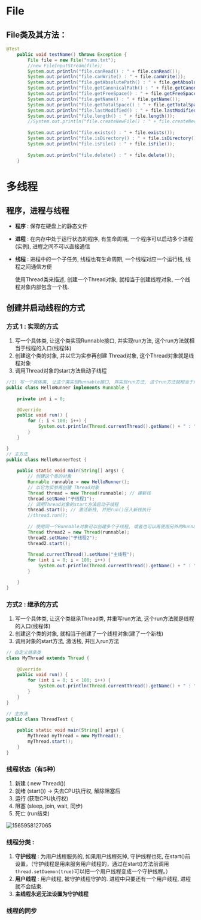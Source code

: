 # File

## File类及其方法：

```java
@Test
	public void testName() throws Exception {
		File file = new File("nums.txt");
		//new FileInputStream(file);
		System.out.println("file.canRead() : " + file.canRead());
		System.out.println("file.canWrite() : " + file.canWrite());
		System.out.println("file.getAbsolutePath() : " + file.getAbsolutePath());
		System.out.println("file.getCanonicalPath() : " + file.getCanonicalPath()); // 获取标准路径
		System.out.println("file.getFreeSpace() : " + file.getFreeSpace());
		System.out.println("file.getName() : " + file.getName());
		System.out.println("file.getTotalSpace() : " + file.getTotalSpace());
		System.out.println("file.lastModified() : " + file.lastModified());
		System.out.println("file.length() : " + file.length());
		//System.out.println("file.createNewFile() : " + file.createNewFile());
		
		System.out.println("file.exists() : " + file.exists());
		System.out.println("file.isDirectory() : " + file.isDirectory());
		System.out.println("file.isFile() : " + file.isFile());
		
		System.out.println("file.delete() : " + file.delete());
	}
```

# 多线程

## 程序，进程与线程

 * **程序** : 保存在硬盘上的静态文件
 * **进程** : 在内存中处于运行状态的程序, 有生命周期, 一个程序可以启动多个进程(实例), 进程之间不可以直接通信 
 * **线程** : 进程中的一个子任务, 线程也有生命周期, 一个线程对应一个运行栈, 线程之间通信方便

    使用Thread类来描述, 创建一个Thread对象, 就相当于创建线程对象, 一个线程对象内部包含一个栈.

## 创建并启动线程的方式

### 方式 1 : 实现的方式 

 1. 写一个具体类, 让这个类实现Runnable接口, 并实现run方法, 这个run方法就相当于线程的入口(线程体)
 2. 创建这个类的对象, 并以它为实参再创建 Thread对象, 这个Thread对象就是线程对象
 3. 调用Thread对象的start方法启动子线程

```java
//1) 写一个具体类, 让这个类实现Runnable接口, 并实现run方法, 这个run方法就相当于线程的入口(线程体)
public class HelloRunner implements Runnable {
	
	private int i = 0;

	@Override
	public void run() {
		for (; i < 100; i++) {
			System.out.println(Thread.currentThread().getName() + " : " + i);
		}
	}

}
// 主方法
public class HelloRunnerTest {
	
	public static void main(String[] args) {
	    // 创建这个类的对象
		Runnable runnable = new HelloRunner();
		// 以它为实参再创建 Thread对象
		Thread thread = new Thread(runnable); // 建新栈
		thread.setName("子线程1");
		// 调用Thread对象的start方法启动子线程
		thread.start(); // 激活新栈, 并把run()压入新栈执行
		//thread.run();
		
		// 使用同一个Runnable对象可以创建多个子线程, 或者也可以再使用另外的Runnable对象
		Thread thread2 = new Thread(runnable);
		thread2.setName("子线程2");
		thread2.start();
		
		Thread.currentThread().setName("主线程");
		for (int i = 0; i < 100; i++) {
			System.out.println(Thread.currentThread().getName() + " : " + i);
		}

	}
}
```



### 方式2 : 继承的方式

 1. 写一个具体类, 让这个类继承Thread类, 并重写run方法, 这个run方法就是线程的入口(线程体)
 2. 创建这个类的对象, 就相当于创建了一个线程对象(建了一个新栈)
 3. 调用对象的start方法, 激活栈, 并压入run方法

```java
// 自定义继承类
class MyThread extends Thread {
	
	@Override
	public void run() {
		for (int i = 0; i < 100; i++) {
			System.out.println(Thread.currentThread().getName() + " : " + i);
		}
	}
}

// 主方法
public class ThreadTest {
	
	public static void main(String[] args) {
		MyThread myThread = new MyThread();
		myThread.start();
	}	
}
```

### 线程状态（有5种）

 1. 新建 ( new Thread())
 2. 就绪 (start()) -> 失去CPU执行权, 解除阻塞后 
 3. 运行 (获取CPU执行权)
 4. 阻塞 (sleep, join, wait, 同步)
 5. 死亡 (run结束) 

![1565958127065](C:\Users\gengqing\AppData\Roaming\Typora\typora-user-images\1565958127065.png)

### 线程分类 :

 1. **守护线程** : 为用户线程服务的, 如果用户线程死掉, 守护线程也死, 在start()前设置，（守护线程是用来服务用户线程的，通过在start()方法前调用`thread.setDaemon(true)`可以把一个用户线程变成一个守护线程。）
 2. **用户线程** : 用户线程, 被守护线程守护的. 进程中只要还有一个用户线程, 进程就不会结束.
 3. **主线程永远无法设置为守护线程**

### 线程的同步


